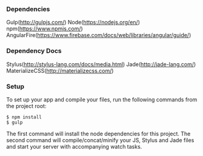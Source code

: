 ### Dependencies

Gulp(http://gulpjs.com/)
Node(https://nodejs.org/en/)
npm(https://www.npmjs.com/)
AngularFire(https://www.firebase.com/docs/web/libraries/angular/guide/)

### Dependency Docs

Stylus(http://stylus-lang.com/docs/media.html)
Jade(http://jade-lang.com/)
MaterializeCSS(http://materializecss.com/)

### Setup

To set up your app and compile your files, run the following commands from the project root:

```
$ npm install
$ gulp
```

The first command will install the node dependencies for this project. The second command will compile/concat/minify your JS, Stylus and Jade files and start your server with accompanying watch tasks.